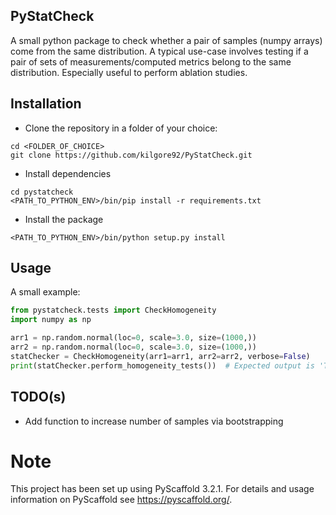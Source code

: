 ## PyStatCheck
A small python package to check whether a pair of samples (numpy arrays) come from the same distribution.
A typical use-case involves testing if a pair of sets of measurements/computed metrics belong to the same distribution. 
Especially useful to perform ablation studies. 

## Installation
* Clone the repository in a folder of your choice:
```
cd <FOLDER_OF_CHOICE>
git clone https://github.com/kilgore92/PyStatCheck.git
```

* Install dependencies
```
cd pystatcheck
<PATH_TO_PYTHON_ENV>/bin/pip install -r requirements.txt
```

* Install the package
```
<PATH_TO_PYTHON_ENV>/bin/python setup.py install
```

## Usage

A small example:

```python
from pystatcheck.tests import CheckHomogeneity
import numpy as np

arr1 = np.random.normal(loc=0, scale=3.0, size=(1000,))
arr2 = np.random.normal(loc=0, scale=3.0, size=(1000,))
statChecker = CheckHomogeneity(arr1=arr1, arr2=arr2, verbose=False)
print(statChecker.perform_homogeneity_tests())  # Expected output is 'True' 
```

## TODO(s)

* Add function to increase number of samples via bootstrapping 

Note
====

This project has been set up using PyScaffold 3.2.1. For details and usage
information on PyScaffold see https://pyscaffold.org/.
